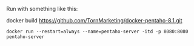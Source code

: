 Run with something like this:

docker build https://github.com/TornMarketing/docker-pentaho-8.1.git

`docker run --restart=always --name=pentaho-server -itd -p 8080:8080 pentaho-server`


